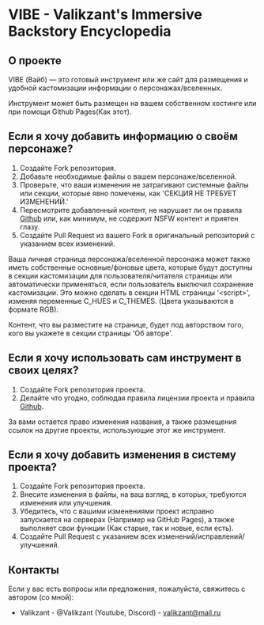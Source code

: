 # VIBE - Valikzant's Immersive Backstory Encyclopedia

## О проекте
VIBE (Вайб) — это готовый инструмент или же сайт для размещения и удобной кастомизации информации о персонажах/вселенных.

Инструмент может быть размещен на вашем собственном хостинге или при помощи Github Pages(Как этот).

## Если я хочу добавить информацию о своём персонаже?

1. Создайте Fork репозитория.
2. Добавьте необходимые файлы о вашем персонаже/вселенной.
3. Проверьте, что ваши изменения не затрагивают системные файлы или секции, которые явно помечены, как 'СЕКЦИЯ НЕ ТРЕБУЕТ ИЗМЕНЕНИЙ.'
4. Пересмотрите добавленный контент, не нарушает ли он правила [Github](https://docs.github.com/ru/site-policy/github-terms/github-terms-of-service) или, как минимум, не содержит NSFW контент и приятен глазу.
5. Создайте Pull Request из вашего Fork в оригинальный репозиторий с указанием всех изменений.

Ваша личная страница персонажа/вселенной персонажа может также иметь собственные основные/фоновые цвета, которые будут доступны в секции кастомизации для пользователя/читателя страницы или автоматически применяться, если пользователь выключил сохранение кастомизации. Это можно сделать в секции HTML страницы '\<script>', изменяя переменные C_HUES и C_THEMES. (Цвета указываются в формате RGB).

Контент, что вы разместите на странице, будет под авторством того, кого вы укажете в секции страницы 'Об авторе'.

## Если я хочу использовать сам инструмент в своих целях?

1. Создайте Fork репозитория проекта.
2. Делайте что угодно, соблюдая правила лицензии проекта и правила [Github](https://docs.github.com/ru/site-policy/github-terms/github-terms-of-service).

За вами остается право изменения названия, а также размещения ссылок на другие проекты, использующие этот же инструмент.

## Если я хочу добавить изменения в систему проекта?

1. Создайте Fork репозитория проекта.
2. Внесите изменения в файлы, на ваш взгляд, в которых, требуются изменения или улучшения.
3. Убедитесь, что с вашими изменениями проект исправно запускается на серверах (Например на GitHub Pages), а также выполняет свои функции (Как старые, так и новые, если есть).
4. Создайте Pull Request с указанием всех изменений/исправлений/улучшений.

## Контакты
Если у вас есть вопросы или предложения, пожалуйста, свяжитесь с автором (со мной):

- Valikzant - @Valikzant (Youtube, Discord) - valikzant@mail.ru
